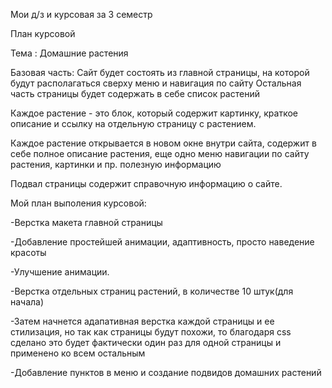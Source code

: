 Мои д/з и курсовая за 3 семестр

План курсовой

Тема : Домашние растения

Базовая часть:
Сайт будет состоять из главной страницы, на которой будут располагаться сверху меню и навигация по сайту
Остальная часть страницы будет содержать в себе список растений

Каждое растение - это блок, который содержит картинку, краткое описание и ссылку на отдельную страницу с растением.

Каждое растение открывается в новом окне внутри сайта, содержит в себе полное описание растения, еще одно меню навигации по сайту растения, картинки и пр. полезную информацию

Подвал страницы содержит справочную информацию о сайте.

Мой план выполения курсовой:

-Верстка макета главной страницы

-Добавление простейшей анимации, адаптивность, просто наведение красоты

-Улучшение анимации.

-Верстка отдельных страниц растений, в количестве 10 штук(для начала)

-Затем начнется адапативная верстка каждой страницы и ее стилизация, но так как страницы будут похожи, то благодаря css сделано это будет фактически один раз для одной страницы и применено ко всем остальным

-Добавление пунктов в меню и создание подвидов домашних растений
